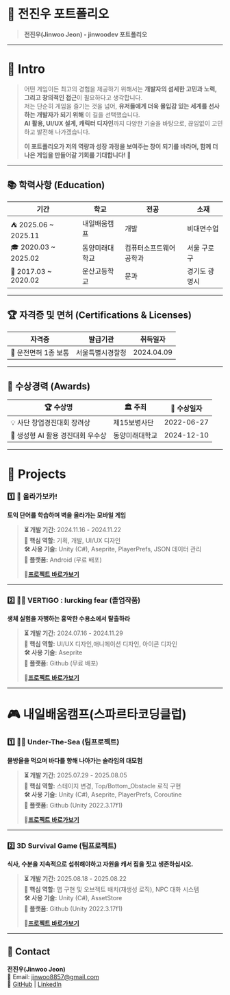 # 📜 전진우 포트폴리오
> **전진우(Jinwoo Jeon) - jinwoodev 포트폴리오**

---

# 👋 Intro
> 어떤 게임이든 최고의 경험을 제공하기 위해서는 **개발자의 섬세한 고민과 노력, 그리고 창의적인 접근**이 필요하다고 생각합니다.  
> 저는 단순히 게임을 즐기는 것을 넘어, **유저들에게 더욱 몰입감 있는 세계를 선사하는 개발자가 되기 위해** 이 길을 선택했습니다.  
> **AI 활용, UI/UX 설계, 캐릭터 디자인**까지 다양한 기술을 바탕으로, 끊임없이 고민하고 발전해 나가겠습니다.
> 
> **이 포트폴리오가 저의 역량과 성장 과정을 보여주는 창이 되기를 바라며, 함께 더 나은 게임을 만들어갈 기회를 기대합니다! 🚀**  

---
## 📚 학력사항 (Education)
| 기간 | 학교 | 전공 | 소재 |
|------|------|------|------|
| ⛺ 2025.06 ~ 2025.11 | 내일배움캠프 | 개발 | 비대면수업 |
| 🎓 2020.03 ~ 2025.02 | 동양미래대학교 | 컴퓨터소프트웨어공학과 | 서울 구로구 |
| 🏫 2017.03 ~ 2020.02 | 운산고등학교 | 문과 | 경기도 광명시 |

---

## 🏆 자격증 및 면허 (Certifications & Licenses)
| 자격증 | 발급기관 | 취득일자 |
|--------|----------|----------|
| 🚗 운전면허 1종 보통 | 서울특별시경찰청 | 2024.04.09 |

---

## 🥇 수상경력 (Awards)
| 🏆 수상명 | 🏛️ 주최 | 📅 수상일자 |
|----------|---------|----------|
| 💡 사단 창업경진대회 장려상 | 제15보병사단 | 2022-06-27 |
| 🤖 생성형 AI 활용 경진대회 우수상 | 동양미래대학교 | 2024-12-10 |

---

# 📝 Projects

### 1️⃣ 🧗 올라가보카!
**토익 단어를 학습하며 벽을 올라가는 모바일 게임**  

> **⏳ 개발 기간:** 2024.11.16 - 2024.11.22  
> **🎯 핵심 역할:** 기획, 개발, UI/UX 디자인  
> **🛠 사용 기술:** Unity (C#), Aseprite, PlayerPrefs, JSON 데이터 관리  
> **📱 플랫폼:** Android (무료 배포)
> 
> **📂[프로젝트 바로가보기](https://github.com/JiNugithub1/GoUpVOCA)**
--- 

### 2️⃣ 🏃‍♂️ VERTIGO : lurcking fear (졸업작품)
**생체 실험을 자행하는 흉악한 수용소에서 탈출하라**  

> **⏳ 개발 기간:** 2024.07.16 - 2024.11.29  
> **🎯 핵심 역할:** UI/UX 디자인,애니메이션 디자인, 아이콘 디자인  
> **🛠 사용 기술:** Aseprite  
> **📱 플랫폼:** Github (무료 배포)
> 
> **📂[프로젝트 바로가보기](https://github.com/JiNugithub1/EscapeVertigo2)** 

---

# 🎮 내일배움캠프(스파르타코딩클럽)

### 1️⃣ 🏃‍♂️ Under-The-Sea (팀프로젝트)
**물방울을 먹으며 바다를 향해 나아가는 슬라임의 대모험**  

> **⏳ 개발 기간:** 2025.07.29 - 2025.08.05  
> **🎯 핵심 역할:** 스테이지 변경, Top/Bottom_Obstacle 로직 구현  
> **🛠 사용 기술:** Unity (C#), Aseprite, PlayerPrefs, Coroutine  
> **📱 플랫폼:** Github (Unity 2022.3.17f1)  
> 
> **📂[프로젝트 바로가보기](https://github.com/jongmin11/Under-the-sea)**
---
### 2️⃣ 3D Survival Game (팀프로젝트)
**식사, 수분을 지속적으로 섭취해야하고 자원을 캐서 집을 짓고 생존하십시오.**

> **⏳ 개발 기간:** 2025.08.18 - 2025.08.22  
> **🎯 핵심 역할:** 맵 구현 및 오브젝트 배치(재생성 로직), NPC 대화 시스템  
> **🛠 사용 기술:** Unity (C#), AssetStore  
> **📱 플랫폼:** Github (Unity 2022.3.17f1)  
> 
> **📂[프로젝트 바로가보기](https://github.com/wlwhstnqls/TeamProject10)**

---
## 📌 Contact  
**전진우(Jinwoo Jeon)**  
📧 Email: jinwoo8857@gmail.com  
📂 [GitHub](https://github.com/JiNugithub1) | [LinkedIn](https://github.com/JiNugithub1)  
